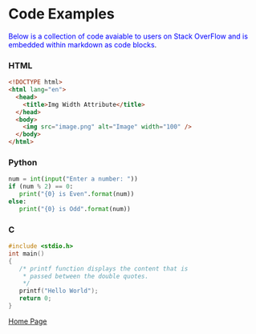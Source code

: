 <!---
Austin Barton
IT 1000
-->
# Code Examples

<span style="color:blue">Below is a collection of code avaiable to users on Stack OverFlow and is embedded within markdown as code blocks</span>.

### HTML
```html
<!DOCTYPE html>
<html lang="en">
  <head>
    <title>Img Width Attribute</title>
  </head>
  <body>
    <img src="image.png" alt="Image" width="100" />
  </body>
</html>

```

### Python
```python
num = int(input("Enter a number: "))
if (num % 2) == 0:
   print("{0} is Even".format(num))
else:
   print("{0} is Odd".format(num))
```

### C
```c
#include <stdio.h>
int main()
{
   /* printf function displays the content that is
    * passed between the double quotes.
    */
   printf("Hello World");
   return 0;
}
```

[Home Page](./README.md)
